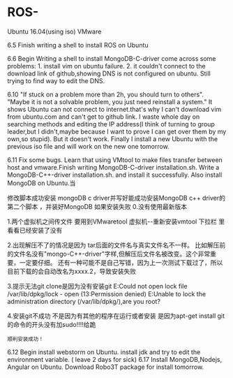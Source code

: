 # ROS-

Ubuntu 16.04(using iso)
VMware

6.5 Finish writing a shell to install ROS on Ubuntu

6.6 Begin Writing a shell to install MongoDB-C-driver 
    come across some problems:
    1. install vim on ubuntu failure. 
    2. it couldn't connect to the download link of github,showing DNS is not configured on ubuntu. 
     Still trying to find way to edit the DNS.
     
6.10 "If stuck on a problem more than 2h, you should turn to others".
     "Maybe it is not a solvable problem, you just need reinstall a system."
     It shows Ubuntu can not connect to internet.that's why I can't download vim from ubuntu.com and can't get to github link. I waste whole day on searching methods and editing the IP address(I think of turning to group leader,but I didn't,maybe because I want to prove I can get over them by my own,so stupid). But it doesn't work. Finally I install a new Ubuntu with the previous iso file and will work on the new one tomorrow.

6.11 Fix some bugs. Learn that using VMtool to make files transfer between host and vmware.Finish writing MongoDB-C-driver installation.sh. Write a MongoDB-C++-driver installation.sh. and install it successfully. Also install MongoDB on Ubuntu.当

   修改脚本成功安装 mongoDB c driver并写好能成功安装MongoDB c++ driver的第二个脚本 ，并装好MongoDB
如果安装失败
0.没有使用最新版本

1.两个虚拟机之间传文件 要用到VMwaretool
虚拟机--重新安装vmtool 下拉栏 里看看已经安装了没有

2.出现解压不了的情况是因为 tar后面的文件名与真实文件名不一样。 比如解压前的文件名没有"mongo-C++-driver"字样,但解压后文件名被改变。这个非常重要，一定要仔细。
还有一种可能不是自己写错，因为上一次测试下载过了，所以目前下载的会自动改名为xxxx.2，导致安装失败

3.提示无法git clone是因为没有安装git
   E:Could not open lock file /var/lib/dpkg/lock - open (13:Permission denied) 
   E:Unable to lock the administration directory (/var/lib/dpkg/),are you root? 

4.安装git不成功 不是因为有其他的程序在运行或者安装 是因为apt-get install git 的命令的开头没有加sudo!!!!给跪

    顺利安装成功！
    
6.12 Begin install webstorm on Ubuntu. install jdk and try to edit the environment variable.
     ( leave 2 days for sick)
6.17 Install MongoDB,Nodejs, Angular on Ubuntu. Download Robo3T package for install tomorrow.
